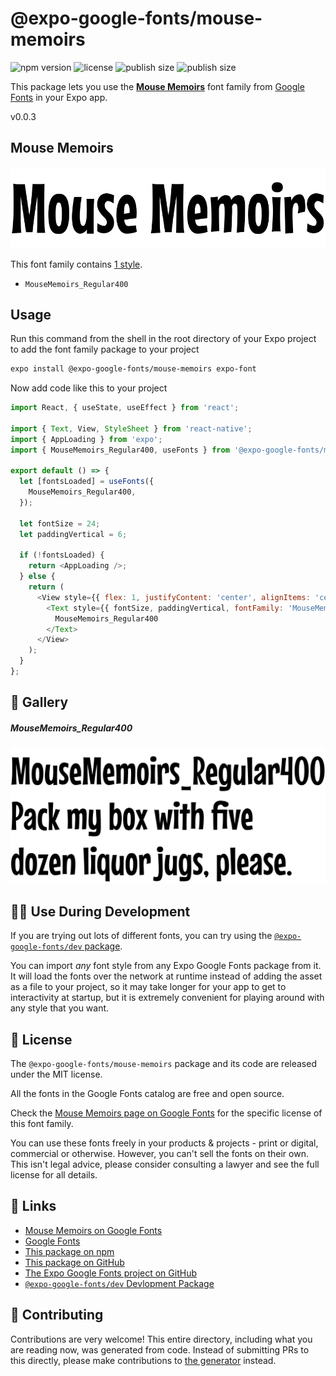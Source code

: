 # @expo-google-fonts/mouse-memoirs

![npm version](https://flat.badgen.net/npm/v/@expo-google-fonts/mouse-memoirs)
![license](https://flat.badgen.net/github/license/expo/google-fonts)
![publish size](https://flat.badgen.net/packagephobia/install/@expo-google-fonts/mouse-memoirs)
![publish size](https://flat.badgen.net/packagephobia/publish/@expo-google-fonts/mouse-memoirs)

This package lets you use the [**Mouse Memoirs**](https://fonts.google.com/specimen/Mouse+Memoirs) font family from [Google Fonts](https://fonts.google.com/) in your Expo app.

v0.0.3

## Mouse Memoirs

![Mouse Memoirs](./font-family.png)

This font family contains [1 style](#-gallery).

- `MouseMemoirs_Regular400`

## Usage

Run this command from the shell in the root directory of your Expo project to add the font family package to your project
```sh
expo install @expo-google-fonts/mouse-memoirs expo-font
```

Now add code like this to your project
```js
import React, { useState, useEffect } from 'react';

import { Text, View, StyleSheet } from 'react-native';
import { AppLoading } from 'expo';
import { MouseMemoirs_Regular400, useFonts } from '@expo-google-fonts/mouse-memoirs';

export default () => {
  let [fontsLoaded] = useFonts({
    MouseMemoirs_Regular400,
  });

  let fontSize = 24;
  let paddingVertical = 6;

  if (!fontsLoaded) {
    return <AppLoading />;
  } else {
    return (
      <View style={{ flex: 1, justifyContent: 'center', alignItems: 'center' }}>
        <Text style={{ fontSize, paddingVertical, fontFamily: 'MouseMemoirs_Regular400' }}>
          MouseMemoirs_Regular400
        </Text>
      </View>
    );
  }
};

```

## 🔡 Gallery

##### MouseMemoirs_Regular400
![MouseMemoirs_Regular400](./36717824ce8893e8e49e371730b587484db4b095302a60970bffe613c3a81960.ttf.png)


## 👩‍💻 Use During Development

If you are trying out lots of different fonts, you can try using the [`@expo-google-fonts/dev` package](https://github.com/expo/google-fonts/tree/master/font-packages/dev#readme).

You can import *any* font style from any Expo Google Fonts package from it. It will load the fonts
over the network at runtime instead of adding the asset as a file to your project, so it may take longer
for your app to get to interactivity at startup, but it is extremely convenient
for playing around with any style that you want.

## 📖 License

The `@expo-google-fonts/mouse-memoirs` package and its code are released under the MIT license.

All the fonts in the Google Fonts catalog are free and open source.

Check the [Mouse Memoirs page on Google Fonts](https://fonts.google.com/specimen/Mouse+Memoirs) for the specific license of this font family.

You can use these fonts freely in your products & projects - print or digital, commercial or otherwise. However, you can't sell the fonts on their own. This isn't legal advice, please consider consulting a lawyer and see the full license for all details.

## 🔗 Links

- [Mouse Memoirs on Google Fonts](https://fonts.google.com/specimen/Mouse+Memoirs)
- [Google Fonts](https://fonts.google.com/)
- [This package on npm](https://www.npmjs.com/package/@expo-google-fonts/mouse-memoirs)
- [This package on GitHub](https://github.com/expo/google-fonts/tree/master/font-packages/mouse-memoirs)
- [The Expo Google Fonts project on GitHub](https://github.com/expo/google-fonts)
- [`@expo-google-fonts/dev` Devlopment Package](https://github.com/expo/google-fonts/tree/master/font-packages/dev)


## 🤝 Contributing

Contributions are very welcome! This entire directory, including what you are reading now, was generated from code. Instead of submitting PRs to this directly, please make contributions to [the generator](https://github.com/expo/google-fonts/tree/master/packages/generator) instead.
